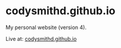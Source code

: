 # codysmithd.github.io
My personal website (version 4).

Live at: [codysmithd.github.io](https://codysmithd.github.io)
